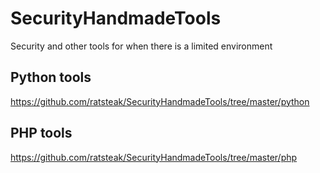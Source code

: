 # SecurityHandmadeTools
Security and other tools for when there is a limited environment

## Python tools
https://github.com/ratsteak/SecurityHandmadeTools/tree/master/python

## PHP tools
https://github.com/ratsteak/SecurityHandmadeTools/tree/master/php
